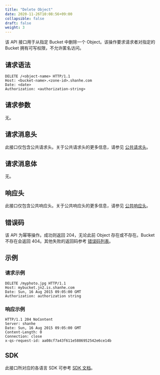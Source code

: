```yaml
---
title: "Delete Object"
date: 2020-11-26T10:08:56+09:00
collapsible: false
draft: false
weight: 3
---
```


该 API 接口用于从指定 Bucket 中删除一个 Object。该操作要求请求者对指定的 Bucket 拥有可写权限，不允许匿名访问。

## 请求语法

```http
DELETE /<object-name> HTTP/1.1
Host: <bucket-name>.<zone-id>.shanhe.com
Date: <date>
Authorization: <authorization-string>
```

## 请求参数

无。

## 请求消息头

此接口仅包含公共请求头。关于公共请求头的更多信息，请参见 [公共请求头](/storage/object-storage/api/common_header/#请求头字段-request-header)。

## 请求消息体

无。

## 响应头

此接口仅包含公共响应头。关于公共响应头的更多信息，请参见 [公共响应头](/storage/object-storage/api/common_header/#响应头字段-response-header)。

## 错误码

该 API 为幂等操作。成功则返回 204，无论此前 Object 存在或不存在。Bucket 不存在会返回 404。其他失败的返回码参考 [错误码列表](/storage/object-storage/api/error_code/#错误码列表)。

## 示例

### 请求示例

```http
DELETE /myphoto.jpg HTTP/1.1
Host: mybucket.jn2.is.shanhe.com
Date: Sun, 16 Aug 2015 09:05:00 GMT
Authorization: authorization string
```

### 响应示例

```http
HTTP/1.1 204 NoContent
Server: shanhe
Date: Sun, 16 Aug 2015 09:05:00 GMT
Content-Length: 0
Connection: close
x-qs-request-id: aa08cf7a43f611e5886952542e6ce14b
```

## SDK

此接口所对应的各语言 SDK 可参考 [SDK 文档](/storage/object-storage/sdk/)。

